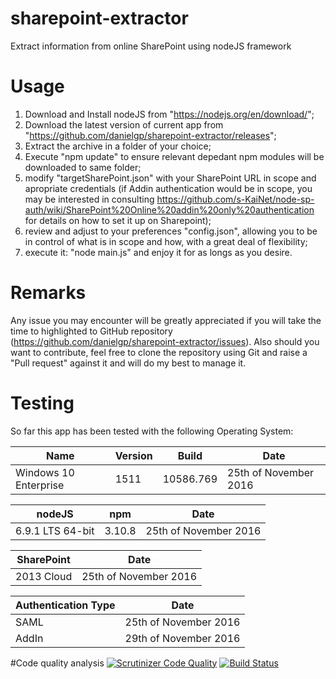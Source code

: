 # sharepoint-extractor
Extract information from online SharePoint using nodeJS framework

# Usage

1. Download and Install nodeJS from "https://nodejs.org/en/download/";
2. Download the latest version of current app from "https://github.com/danielgp/sharepoint-extractor/releases";
3. Extract the archive in a folder of your choice;
4. Execute "npm update" to ensure relevant depedant npm modules will be downloaded to same folder;
5. modify "targetSharePoint.json" with your SharePoint URL in scope and apropriate credentials (if Addin authentication would be in scope, you may be interested in consulting https://github.com/s-KaiNet/node-sp-auth/wiki/SharePoint%20Online%20addin%20only%20authentication for details on how to set it up on Sharepoint);
6. review and adjust to your preferences "config.json", allowing you to be in control of what is in scope and how, with a great deal of flexibility;
7. execute it: "node main.js" and enjoy it for as longs as you desire.


# Remarks

Any issue you may encounter will be greatly appreciated if you will take the time to highlighted to GitHub repository (https://github.com/danielgp/sharepoint-extractor/issues).
Also should you want to contribute, feel free to clone the repository using Git and raise a "Pull request" against it and will do my best to manage it.

# Testing

So far this app has been tested with the following Operating System:

Name | Version | Build | Date
---- | ------- | ----- | ----
Windows 10 Enterprise | 1511 | 10586.769 | 25th of November 2016

nodeJS | npm | Date
------ | --- | ----
6.9.1 LTS 64-bit | 3.10.8 | 25th of November 2016

SharePoint | Date
---------- | ----
2013 Cloud | 25th of November 2016

Authentication Type | Date
------------------- | ----
SAML | 25th of November 2016
AddIn | 29th of November 2016

#Code quality analysis
[![Scrutinizer Code Quality](https://scrutinizer-ci.com/g/danielgp/sharepoint-extractor/badges/quality-score.png?b=master)](https://scrutinizer-ci.com/g/danielgp/sharepoint-extractor/?branch=master)
[![Build Status](https://scrutinizer-ci.com/g/danielgp/sharepoint-extractor/badges/build.png?b=master)](https://scrutinizer-ci.com/g/danielgp/sharepoint-extractor/build-status/master)
